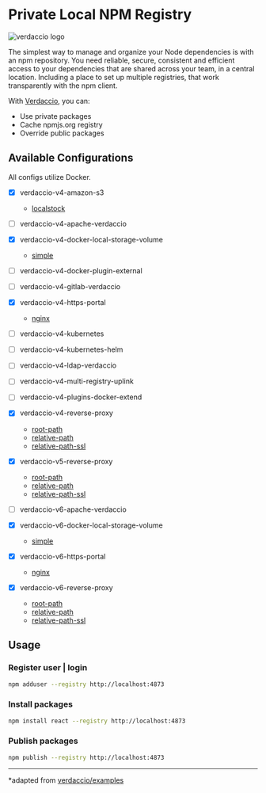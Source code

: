 # Private Local NPM Registry

![verdaccio logo](https://cdn.verdaccio.dev/readme/verdaccio@2x.png)

The simplest way to manage and organize your Node dependencies is with an npm repository. You need reliable, secure, consistent and efficient access to your dependencies that are shared across your team, in a central location. Including a place to set up multiple registries, that work transparently with the npm client.

With [Verdaccio](https://verdaccio.org/), you can:

- Use private packages
- Cache npmjs.org registry
- Override public packages

## Available Configurations

All configs utilize Docker.

- [x] verdaccio-v4-amazon-s3
  - [localstock](libs/verdaccio/v4/amazon-s3/src/localstock/README.md)

- [ ] verdaccio-v4-apache-verdaccio
- [x] verdaccio-v4-docker-local-storage-volume
  - [simple](libs/verdaccio/v4/docker-local-storage-volume/src/simple/README.md)

- [ ] verdaccio-v4-docker-plugin-external
- [ ] verdaccio-v4-gitlab-verdaccio
- [x] verdaccio-v4-https-portal
  - [nginx](libs/verdaccio/v4/https-portal/src/nginx/README.md)

- [ ] verdaccio-v4-kubernetes
- [ ] verdaccio-v4-kubernetes-helm
- [ ] verdaccio-v4-ldap-verdaccio
- [ ] verdaccio-v4-multi-registry-uplink
- [ ] verdaccio-v4-plugins-docker-extend

- [x] verdaccio-v4-reverse-proxy
  - [root-path](libs/verdaccio/v4/reverse-proxy/src/nginx/root-path/README.md)
  - [relative-path](libs/verdaccio/v4/reverse-proxy/src/nginx/relative-path/README.md)
  - [relative-path-ssl](libs/verdaccio/v4/reverse-proxy/src/nginx/relative-path-ssl/README.md)

- [x] verdaccio-v5-reverse-proxy
  - [root-path](libs/verdaccio/v5/reverse-proxy/src/nginx/root-path/README.md)
  - [relative-path](libs/verdaccio/v5/reverse-proxy/src/nginx/relative-path/README.md)
  - [relative-path-ssl](libs/verdaccio/v5/reverse-proxy/src/nginx/relative-path-ssl/README.md)

- [ ] verdaccio-v6-apache-verdaccio
- [x] verdaccio-v6-docker-local-storage-volume
  - [simple](libs/verdaccio/v6/docker-local-storage-volume/src/simple/README.md)

- [x] verdaccio-v6-https-portal
  - [nginx](libs/verdaccio/v6/https-portal/src/nginx/README.md)

- [x] verdaccio-v6-reverse-proxy
  - [root-path](libs/verdaccio/v6/reverse-proxy/src/nginx/root-path/README.md)
  - [relative-path](libs/verdaccio/v6/reverse-proxy/src/nginx/relative-path/README.md)
  - [relative-path-ssl](libs/verdaccio/v6/reverse-proxy/src/nginx/relative-path-ssl/README.md)

## Usage

### Register user | login

```bash
npm adduser --registry http://localhost:4873
```

### Install packages

```bash
npm install react --registry http://localhost:4873
```

### Publish packages

```bash
npm publish --registry http://localhost:4873
```

---

*adapted from [verdaccio/examples](https://github.com/verdaccio/verdaccio/tree/master/docker-examples)
